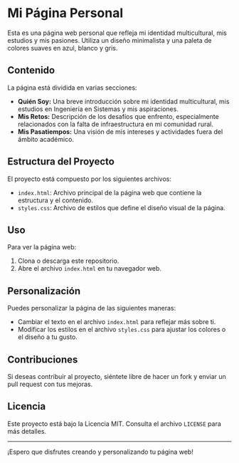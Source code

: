 # Mi Página Personal

Esta es una página web personal que refleja mi identidad multicultural, mis estudios y mis pasiones. Utiliza un diseño minimalista y una paleta de colores suaves en azul, blanco y gris.

## Contenido

La página está dividida en varias secciones:

- **Quién Soy:** Una breve introducción sobre mi identidad multicultural, mis estudios en Ingeniería en Sistemas y mis aspiraciones.
- **Mis Retos:** Descripción de los desafíos que enfrento, especialmente relacionados con la falta de infraestructura en mi comunidad rural.
- **Mis Pasatiempos:** Una visión de mis intereses y actividades fuera del ámbito académico.

## Estructura del Proyecto

El proyecto está compuesto por los siguientes archivos:

- `index.html`: Archivo principal de la página web que contiene la estructura y el contenido.
- `styles.css`: Archivo de estilos que define el diseño visual de la página.

## Uso

Para ver la página web:

1. Clona o descarga este repositorio.
2. Abre el archivo `index.html` en tu navegador web.

## Personalización

Puedes personalizar la página de las siguientes maneras:

- Cambiar el texto en el archivo `index.html` para reflejar más sobre ti.
- Modificar los estilos en el archivo `styles.css` para ajustar los colores o el diseño a tu gusto.

## Contribuciones

Si deseas contribuir al proyecto, siéntete libre de hacer un fork y enviar un pull request con tus mejoras.

## Licencia

Este proyecto está bajo la Licencia MIT. Consulta el archivo `LICENSE` para más detalles.

---

¡Espero que disfrutes creando y personalizando tu página web!
